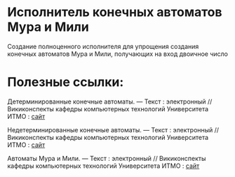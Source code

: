 # Исполнитель конечных автоматов Мура и Мили

Создание полноценного исполнителя для упрощения создания конечных автоматов Мура и Мили, получающих на вход двоичное число

# Полезные ссылки:

Детерминированные конечные автоматы. — Текст : электронный // Викиконспекты кафедры компьютерных технологий Университета ИТМО : [сайт](https://neerc.ifmo.ru/wiki/index.php?title=%D0%94%D0%B5%D1%82%D0%B5%D1%80%D0%BC%D0%B8%D0%BD%D0%B8%D1%80%D0%BE%D0%B2%D0%B0%D0%BD%D0%BD%D1%8B%D0%B5_%D0%BA%D0%BE%D0%BD%D0%B5%D1%87%D0%BD%D1%8B%D0%B5_%D0%B0%D0%B2%D1%82%D0%BE%D0%BC%D0%B0%D1%82%D1%8B)

Недетерминированные конечные автоматы. — Текст : электронный // Викиконспекты кафедры компьютерных технологий Университета ИТМО : [сайт](https://neerc.ifmo.ru/wiki/index.php?title=%D0%9D%D0%B5%D0%B4%D0%B5%D1%82%D0%B5%D1%80%D0%BC%D0%B8%D0%BD%D0%B8%D1%80%D0%BE%D0%B2%D0%B0%D0%BD%D0%BD%D1%8B%D0%B5_%D0%BA%D0%BE%D0%BD%D0%B5%D1%87%D0%BD%D1%8B%D0%B5_%D0%B0%D0%B2%D1%82%D0%BE%D0%BC%D0%B0%D1%82%D1%8B)

Автоматы Мура и Мили. — Текст : электронный // Викиконспекты кафедры компьютерных технологий Университета ИТМО : [сайт](https://neerc.ifmo.ru/wiki/index.php?title=%D0%90%D0%B2%D1%82%D0%BE%D0%BC%D0%B0%D1%82%D1%8B_%D0%9C%D1%83%D1%80%D0%B0_%D0%B8_%D0%9C%D0%B8%D0%BB%D0%B8)
